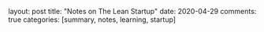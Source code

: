 layout: post
title: "Notes on The Lean Startup"
date: 2020-04-29
comments: true
categories: [summary, notes, learning, startup]


